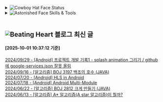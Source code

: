 

<details>
<summary>
  <img src="https://raw.githubusercontent.com/Tarikul-Islam-Anik/Animated-Fluent-Emojis/master/Emojis/Smilies/Cowboy%20Hat%20Face.png" alt="Cowboy Hat Face" width="25" height="25" /> Status
</summary>

![](./profile-3d-contrib/profile-night-rainbow.svg)


[![Solved.ac Profile](http://mazassumnida.wtf/api/v2/generate_badge?boj=duckddud213)](https://solved.ac/duckddud213)[![Solved.ac Profile](http://mazassumnida.wtf/api/v2/generate_badge?boj=ragabys)](https://solved.ac/ragabys)

![mazandi profile](http://mazandi.herokuapp.com/api?handle=duckddud213&theme=dark)![mazandi profile](http://mazandi.herokuapp.com/api?handle=ragabys&theme=dark)


![Top Langs](https://github-readme-stats.vercel.app/api/top-langs/?username=duckddud213&layout=compact&theme=onedark)


![duckddud213's GitHub stats](https://github-readme-stats.vercel.app/api?username=duckddud213&show_icons=true&theme=radical)

[![Hits](https://hits.seeyoufarm.com/api/count/incr/badge.svg?url=https%3A%2F%2Fgithub.com%2Fduckddud213%2Fhit-counter&count_bg=%2379C83D&title_bg=%23555555&icon=&icon_color=%23E7E7E7&title=hits&edge_flat=false)](https://hits.seeyoufarm.com)

</details>

<details>
  <summary>
   <img src="https://raw.githubusercontent.com/Tarikul-Islam-Anik/Animated-Fluent-Emojis/master/Emojis/Smilies/Astonished%20Face.png" alt="Astonished Face" width="25" height="25" /> Skills & Tools
  </summary>
  <img src="https://raw.githubusercontent.com/Tarikul-Islam-Anik/Animated-Fluent-Emojis/master/Emojis/Smilies/Hundred%20Points.png" alt="Hundred Points" width="25" height="25" />
  <img src="https://img.shields.io/badge/Android-3DDC84?style=for-the-badge&logo=android&logoColor=white">
  <img src="https://img.shields.io/badge/Kotlin-0095D5?&style=for-the-badge&logo=kotlin&logoColor=white">
  
  <br/>
  <br/>
  
  <img src="https://raw.githubusercontent.com/Tarikul-Islam-Anik/Animated-Fluent-Emojis/master/Emojis/Smilies/Hundred%20Points.png" alt="Hundred Points" width="25" height="25" />
  <img src="https://img.shields.io/badge/Flutter-02569B?style=for-the-badge&logo=flutter&logoColor=white">
  <img src="https://img.shields.io/badge/Dart-0175C2?style=for-the-badge&logo=dart&logoColor=white"> 
  
  <br/>
  <br/>
  
  <img src="https://raw.githubusercontent.com/Tarikul-Islam-Anik/Animated-Fluent-Emojis/master/Emojis/Smilies/Hundred%20Points.png" alt="Hundred Points" width="25" height="25" />
  <img src="https://img.shields.io/badge/Java-ED8B00?style=for-the-badge&logo=openjdk&logoColor=white">
  <img src="https://img.shields.io/badge/C-00599C?style=for-the-badge&logo=c&logoColor=white">
  <img src="https://img.shields.io/badge/Visual%20Studio%20Code-0078d7.svg?style=for-the-badge&logo=visual-studio-code&logoColor=white">
  <img src="https://img.shields.io/badge/MySQL-00000F?style=for-the-badge&logo=mysql&logoColor=white">
  
  <br/>
  <br/>
  
  <img src="https://raw.githubusercontent.com/Tarikul-Islam-Anik/Animated-Fluent-Emojis/master/Emojis/Smilies/Hundred%20Points.png" alt="Hundred Points" width="25" height="25" />
  <img src="https://img.shields.io/badge/git-%23F05033.svg?style=for-the-badge&logo=git&logoColor=white">
  <img src="https://img.shields.io/badge/github-%23121011.svg?style=for-the-badge&logo=github&logoColor=white">
  <img src="https://img.shields.io/badge/gitlab-%23181717.svg?style=for-the-badge&logo=gitlab&logoColor=white">
  <img src="https://img.shields.io/badge/Notion-%23000000.svg?style=for-the-badge&logo=notion&logoColor=white">
  <img src="https://img.shields.io/badge/Slack-4A154B?style=for-the-badge&logo=slack&logoColor=white">

  <br/>
  <br/>

  
  <img src="https://raw.githubusercontent.com/Tarikul-Islam-Anik/Animated-Fluent-Emojis/master/Emojis/Smilies/Hundred%20Points.png" alt="Hundred Points" width="25" height="25" />
  <img src="https://img.shields.io/badge/Adobe%20After%20Effects-9999FF.svg?style=for-the-badge&logo=Adobe%20After%20Effects&logoColor=white">
  <img src="https://img.shields.io/badge/figma-%23F24E1E.svg?style=for-the-badge&logo=figma&logoColor=white">
  <img src="https://img.shields.io/badge/Prezi-%23000000.svg?style=for-the-badge&logo=Prezi&logoColor=white">
  <img src="https://img.shields.io/badge/Canva-%2300C4CC.svg?style=for-the-badge&logo=Canva&logoColor=white">
  
  <br/>
  <br/>
  
 
</details><br/>


## <img src="https://raw.githubusercontent.com/Tarikul-Islam-Anik/Animated-Fluent-Emojis/master/Emojis/Smilies/Beating%20Heart.png" alt="Beating Heart" width="25" height="25" /> 블로그 최신 글

#### [2025-10-01 10:37:12 기준]<br/>
[2024/09/29 - [Android] 프로젝트 개발 기록1 - splash animation 그리기 / github에 google-services.json 잘못 올림](https://ragabys.tistory.com/76) <br/>
[2024/09/16 - [알고리즘] BOJ 3197 백조의 호수 (JAVA)](https://ragabys.tistory.com/69) <br/>
[2024/07/20 - [Android] HLS in Android](https://ragabys.tistory.com/67) <br/>
[2024/07/18 - [Android] Android Multi-Module](https://ragabys.tistory.com/66) <br/>
[2024/06/22 - [알고리즘] BOJ 2812 크게 만들기 (JAVA)](https://ragabys.tistory.com/64) <br/>
[2024/06/13 - [알고리즘] A* 알고리즘(A star 알고리즘)이 뭘까?](https://ragabys.tistory.com/63) <br/>
